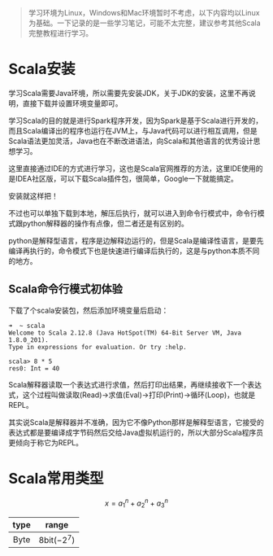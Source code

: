 > 学习环境为Linux，Windows和Mac环境暂时不考虑，以下内容均以Linux为基础。一下记录的是一些学习笔记，可能不太完整，建议参考其他Scala完整教程进行学习。

# Scala安装

学习Scala需要Java环境，所以需要先安装JDK，关于JDK的安装，这里不再说明，直接下载并设置环境变量即可。

学习Scala的目的就是进行Spark程序开发，因为Spark是基于Scala进行开发的，而且Scala编译出的程序也运行在JVM上，与Java代码可以进行相互调用，但是Scala语法更加灵活，Java也在不断改进语法，向Scala和其他语言的优秀设计思想学习。

这里直接通过IDE的方式进行学习，这也是Scala官网推荐的方法，这里IDE使用的是IDEA社区版，可以下载Scala插件包，很简单，Google一下就能搞定。

安装就这样把！

不过也可以单独下载到本地，解压后执行，就可以进入到命令行模式中，命令行模式跟python解释器的操作有点像，但二者还是有区别的。

python是解释型语言，程序是边解释边运行的，但是Scala是编译性语言，是要先编译再执行的，命令模式下也是快速进行编译后执行的，这是与python本质不同的地方。

## Scala命令行模式初体验

下载了个scala安装包，然后添加环境变量后启动：

```
➜  ~ scala
Welcome to Scala 2.12.8 (Java HotSpot(TM) 64-Bit Server VM, Java 1.8.0_201).
Type in expressions for evaluation. Or try :help.

scala> 8 * 5
res0: Int = 40
```

Scala解释器读取一个表达式进行求值，然后打印出结果，再继续接收下一个表达式，这个过程叫做读取(Read)->求值(Eval)->打印(Print)->循环(Loop)，也就是REPL。

其实说Scala是解释器并不准确，因为它不像Python那样是解释型语言，它接受的表达式都是要编译成字节码然后交给Java虚拟机运行的，所以大部分Scala程序员更倾向于称它为REPL。

# Scala常用类型

$$x = a_{1}^n + a_{2}^n + a_{3}^n$$

| type | range |
|:----:|:-----:|
| Byte | 8bit($-2^7$) |